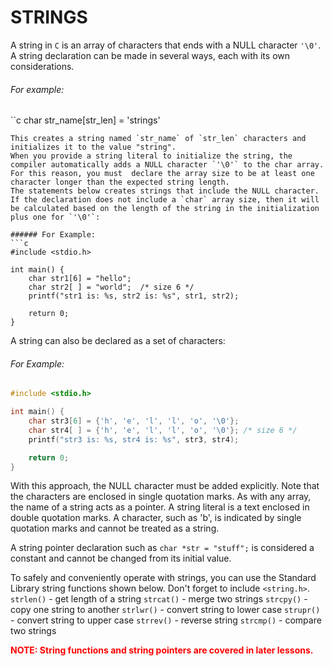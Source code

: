 # STRINGS
A string in `C` is an array of characters that ends with a NULL character `'\0'`. 
A string declaration can be made in several ways, each with its own considerations.
###### For example:

``c
char str_name[str_len] = 'strings'

```
This creates a string named `str_name` of `str_len` characters and initializes it to the value "string".
When you provide a string literal to initialize the string, the compiler automatically adds a NULL character `'\0'` to the char array.
For this reason, you must  declare the array size to be at least one character longer than the expected string length.
The statements below creates strings that include the NULL character. If the declaration does not include a `char` array size, then it will be calculated based on the length of the string in the initialization plus one for `'\0'`:

###### For Example:
```c
#include <stdio.h>

int main() {
    char str1[6] = "hello";
    char str2[ ] = "world";  /* size 6 */
    printf("str1 is: %s, str2 is: %s", str1, str2);
    
    return 0;
}

```

A string can also be declared as a set of characters:

###### For Example:
```c
#include <stdio.h>

int main() {
    char str3[6] = {'h', 'e', 'l', 'l', 'o', '\0'};
    char str4[ ] = {'h', 'e', 'l', 'l', 'o', '\0'}; /* size 6 */
    printf("str3 is: %s, str4 is: %s", str3, str4);

    return 0;
}

```

With this approach, the NULL character must be added explicitly. Note that the characters are enclosed in single quotation marks.
As with any array, the name of a string acts as a pointer.
A string literal is a text enclosed in double quotation marks. 
A character, such as 'b', is indicated by single quotation marks and cannot be treated as a string.

A string pointer declaration such as `char *str = "stuff";` is considered a constant and cannot be changed from its initial value. 

To safely and conveniently operate with strings, you can use the Standard Library string functions shown below. Don't forget to include `<string.h>`.
`strlen()` - get length of a string
`strcat()` - merge two strings
`strcpy()` - copy one string to another
`strlwr()` - convert string to lower case
`strupr()` - convert string to upper case
`strrev()` - reverse string
`strcmp()` - compare two strings
<p style="color:red; font-weight:bold;">NOTE: String functions and string pointers are covered in later lessons.</p>



